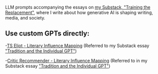 LLM prompts accompanying the essays on [my Substack, "Training the Replacement"](https://trainingthereplacement.substack.com/), where I write about how generative AI is shaping writing, media, and society. 

## Use custom GPTs directly:

-[TS Eliot - Literary Influence Mapping](https://chatgpt.com/g/g-jJkuDIdDZ-ts-eliot-literary-influence-mapping) (Referred to my Substack essay ["Tradition and the Individual GPT"](https://trainingthereplacement.substack.com/p/tradition-and-the-individual-gpt))

-[Critic Recommender - Literary Influence Mapping](https://chatgpt.com/g/g-Q2ojtX2Dh-critic-recommender-literary-influence-mapping) (Referred to in my Substack essay ["Tradition and the Individual GPT"](https://trainingthereplacement.substack.com/p/tradition-and-the-individual-gpt))


